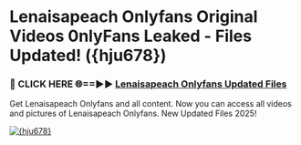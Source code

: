 # Lenaisapeach Onlyfans Original Videos 0nlyFans Leaked - Files Updated! ({hju678})

<h3>🔴 CLICK HERE 🌐==►► <a href="https://tinyurl.com/ms9xzufz" rel="nofollow">Lenaisapeach Onlyfans Updated Files</a></h3>

Get Lenaisapeach Onlyfans and all content. Now you can access all videos and pictures of Lenaisapeach Onlyfans. New Updated Files 2025!

[![{hju678}](https://i.imgur.com/PQ7UWWw.gif)](https://tinyurl.com/ms9xzufz)